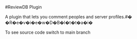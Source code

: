 #ReviewDB Plugin


A plugin that lets you comment peoples and server profiles.#� �R�e�v�i�e�w�D�B�I�t�t�a�i�

To see source code switch to main branch
